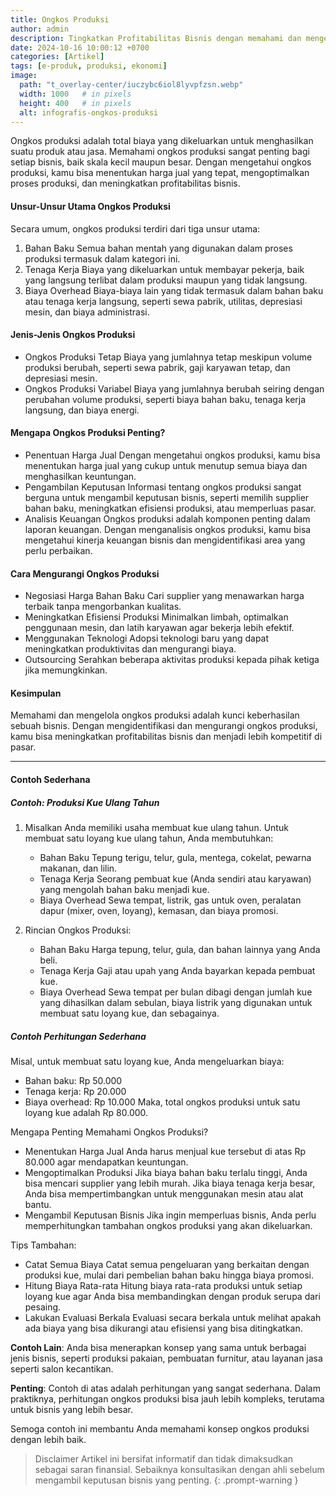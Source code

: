 ```yaml
---
title: Ongkos Produksi
author: admin
description: Tingkatkan Profitabilitas Bisnis dengan memahami dan mengelola ongkos produksi.
date: 2024-10-16 10:00:12 +0700
categories: [Artikel]
tags: [e-produk, produksi, ekonomi]
image:
  path: "t_overlay-center/iuczybc6iol8lyvpfzsn.webp"
  width: 1000   # in pixels
  height: 400   # in pixels
  alt: infografis-ongkos-produksi
---
```


Ongkos produksi adalah total biaya yang dikeluarkan untuk menghasilkan suatu produk atau jasa. Memahami ongkos produksi sangat penting bagi setiap bisnis, baik skala kecil maupun besar. Dengan mengetahui ongkos produksi, kamu bisa menentukan harga jual yang tepat, mengoptimalkan proses produksi, dan meningkatkan profitabilitas bisnis.

#### Unsur-Unsur Utama Ongkos Produksi

Secara umum, ongkos produksi terdiri dari tiga unsur utama:
1. Bahan Baku
   Semua bahan mentah yang digunakan dalam proses produksi termasuk dalam kategori ini.
2. Tenaga Kerja
   Biaya yang dikeluarkan untuk membayar pekerja, baik yang langsung terlibat dalam produksi maupun yang tidak langsung.
3. Biaya Overhead
   Biaya-biaya lain yang tidak termasuk dalam bahan baku atau tenaga kerja langsung, seperti sewa pabrik, utilitas, depresiasi mesin, dan biaya administrasi.

#### Jenis-Jenis Ongkos Produksi
   - Ongkos Produksi Tetap
        Biaya yang jumlahnya tetap meskipun volume produksi berubah, seperti sewa pabrik, gaji karyawan tetap, dan depresiasi mesin.
   - Ongkos Produksi Variabel
        Biaya yang jumlahnya berubah seiring dengan perubahan volume produksi, seperti biaya bahan baku, tenaga kerja langsung, dan biaya energi.

#### Mengapa Ongkos Produksi Penting?
   - Penentuan Harga Jual
        Dengan mengetahui ongkos produksi, kamu bisa menentukan harga jual yang cukup untuk menutup semua biaya dan menghasilkan keuntungan.
   - Pengambilan Keputusan
        Informasi tentang ongkos produksi sangat berguna untuk mengambil keputusan bisnis, seperti memilih supplier bahan baku, meningkatkan efisiensi produksi, atau memperluas pasar.
   - Analisis Keuangan
        Ongkos produksi adalah komponen penting dalam laporan keuangan. Dengan menganalisis ongkos produksi, kamu bisa mengetahui kinerja keuangan bisnis dan mengidentifikasi area yang perlu perbaikan.

#### Cara Mengurangi Ongkos Produksi
   - Negosiasi Harga Bahan Baku
        Cari supplier yang menawarkan harga terbaik tanpa mengorbankan kualitas.
   - Meningkatkan Efisiensi Produksi
        Minimalkan limbah, optimalkan penggunaan mesin, dan latih karyawan agar bekerja lebih efektif.
   - Menggunakan Teknologi
        Adopsi teknologi baru yang dapat meningkatkan produktivitas dan mengurangi biaya.
   - Outsourcing
        Serahkan beberapa aktivitas produksi kepada pihak ketiga jika memungkinkan.

#### Kesimpulan
Memahami dan mengelola ongkos produksi adalah kunci keberhasilan sebuah bisnis. Dengan mengidentifikasi dan mengurangi ongkos produksi, kamu bisa meningkatkan profitabilitas bisnis dan menjadi lebih kompetitif di pasar.

---

#### Contoh Sederhana

##### Contoh: Produksi Kue Ulang Tahun

1. Misalkan Anda memiliki usaha membuat kue ulang tahun. Untuk membuat satu loyang kue ulang tahun, Anda membutuhkan:
   - Bahan Baku
        Tepung terigu, telur, gula, mentega, cokelat, pewarna makanan, dan lilin.
   - Tenaga Kerja
        Seorang pembuat kue (Anda sendiri atau karyawan) yang mengolah bahan baku menjadi kue.
   - Biaya Overhead
        Sewa tempat, listrik, gas untuk oven, peralatan dapur (mixer, oven, loyang), kemasan, dan biaya promosi.

2. Rincian Ongkos Produksi:
   - Bahan Baku
        Harga tepung, telur, gula, dan bahan lainnya yang Anda beli.
   - Tenaga Kerja
        Gaji atau upah yang Anda bayarkan kepada pembuat kue.
   - Biaya Overhead
        Sewa tempat per bulan dibagi dengan jumlah kue yang dihasilkan dalam sebulan, biaya listrik yang digunakan untuk membuat satu loyang kue, dan sebagainya.

##### Contoh Perhitungan Sederhana
Misal, untuk membuat satu loyang kue, Anda mengeluarkan biaya:
   - Bahan baku: Rp 50.000
   - Tenaga kerja: Rp 20.000
   - Biaya overhead: Rp 10.000
        Maka, total ongkos produksi untuk satu loyang kue adalah Rp 80.000.

Mengapa Penting Memahami Ongkos Produksi?
   - Menentukan Harga Jual
          Anda harus menjual kue tersebut di atas Rp 80.000 agar mendapatkan keuntungan.
   - Mengoptimalkan Produksi
          Jika biaya bahan baku terlalu tinggi, Anda bisa mencari supplier yang lebih murah. Jika biaya tenaga kerja besar, Anda bisa mempertimbangkan untuk menggunakan mesin atau alat bantu.
   - Mengambil Keputusan Bisnis
          Jika ingin memperluas bisnis, Anda perlu memperhitungkan tambahan ongkos produksi yang akan dikeluarkan.

Tips Tambahan:
   - Catat Semua Biaya
          Catat semua pengeluaran yang berkaitan dengan produksi kue, mulai dari pembelian bahan baku hingga biaya promosi.
   - Hitung Biaya Rata-rata
          Hitung biaya rata-rata produksi untuk setiap loyang kue agar Anda bisa membandingkan dengan produk serupa dari pesaing.
   - Lakukan Evaluasi Berkala
          Evaluasi secara berkala untuk melihat apakah ada biaya yang bisa dikurangi atau efisiensi yang bisa ditingkatkan.

**Contoh Lain**:
     Anda bisa menerapkan konsep yang sama untuk berbagai jenis bisnis, seperti produksi pakaian, pembuatan furnitur, atau layanan jasa seperti salon kecantikan.

**Penting**: 
     Contoh di atas adalah perhitungan yang sangat sederhana. Dalam praktiknya, perhitungan ongkos produksi bisa jauh lebih kompleks, terutama untuk bisnis yang lebih besar.

Semoga contoh ini membantu Anda memahami konsep ongkos produksi dengan lebih baik.

> Disclaimer
> Artikel ini bersifat informatif dan tidak dimaksudkan sebagai saran finansial. Sebaiknya konsultasikan dengan ahli sebelum mengambil keputusan bisnis yang penting.
{: .prompt-warning }